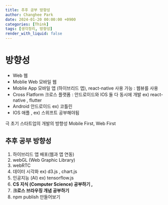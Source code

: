 ```yaml
---
title: 추후 공부 방향성
author: Changhee Park
date: 2024-01-20 00:00:00 +0900
categories: [Think]
tags: [생각정리, 방향성]
render_with_liquid: false
---
```


# 방향성

- Web 웹
- Moblie Web 모바일 웹
- Moblie App 모바일 앱 (하이브리드 앱), react-native 사용 가능 : 웹뷰를 사용
- Cross Flatform 크로스 플랫폼 : 안드로이드와 IOS 둘 다 동시에 개발 ex) react-native , flutter
- Android 안드로이드 ex) 코틀린
- IOS 애플 , ex) 스위프트 공부해야됨

극 초기 스타트업의 개발의 방향성 Mobile First, Web First

## 추후 공부 방향성

1. 하이브리드 앱 배포(웹과 앱 연동)
2. webGL (Web Graphic Library)
3. webRTC
4. 데이터 시각화 ex) d3.js , chart.js
5. 인공지능 (AI) ex) tensorflow.js
6. **CS 지식 (Computer Science) 공부하기 ,**
7. **크로스 브라우징 개념 공부하기**
8. npm publish 만들어보기
